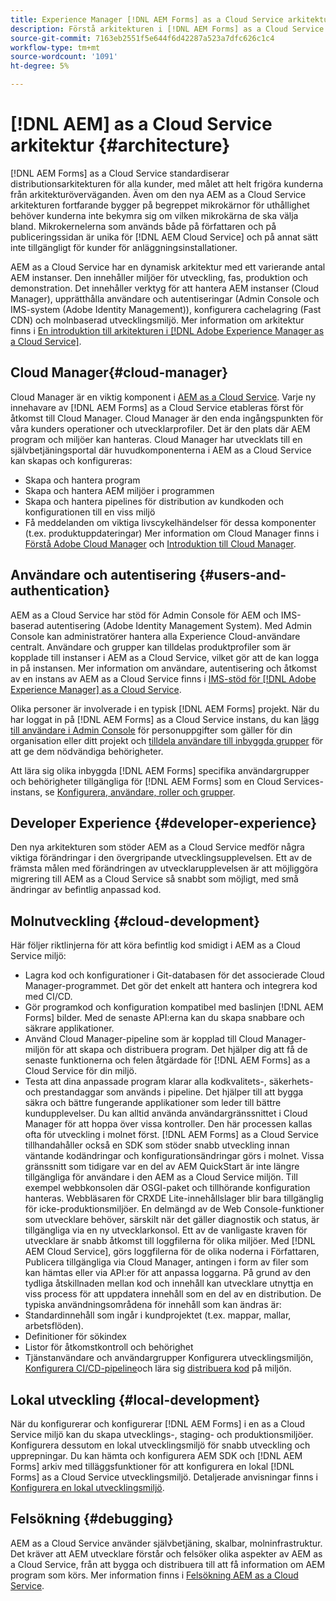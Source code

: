 ```yaml
---
title: Experience Manager [!DNL AEM Forms] as a Cloud Service arkitektur
description: Förstå arkitekturen i [!DNL AEM Forms] as a Cloud Service att lära sig om plattformens skalbarhet, flexibilitet och prestanda.
source-git-commit: 7163eb2551f5e644f6d42287a523a7dfc626c1c4
workflow-type: tm+mt
source-wordcount: '1091'
ht-degree: 5%

---
```



# [!DNL AEM] as a Cloud Service arkitektur {#architecture}

[!DNL AEM Forms] as a Cloud Service standardiserar distributionsarkitekturen för alla kunder, med målet att helt frigöra kunderna från arkitekturöverväganden. Även om den nya AEM as a Cloud Service arkitekturen fortfarande bygger på begreppet mikrokärnor för uthållighet behöver kunderna inte bekymra sig om vilken mikrokärna de ska välja bland. Mikrokernelerna som används både på författaren och på publiceringssidan är unika för [!DNL AEM Cloud Service] och på annat sätt inte tillgängligt för kunder för anläggningsinstallationer.

AEM as a Cloud Service har en dynamisk arkitektur med ett varierande antal AEM instanser. Den innehåller miljöer för utveckling, fas, produktion och demonstration. Det innehåller verktyg för att hantera AEM instanser (Cloud Manager), upprätthålla användare och autentiseringar (Admin Console och IMS-system (Adobe Identity Management)), konfigurera cachelagring (Fast CDN) och molnbaserad utvecklingsmiljö. Mer information om arkitektur finns i [En introduktion till arkitekturen i [!DNL Adobe Experience Manager as a Cloud Service]](https://experienceleague.adobe.com/docs/experience-manager-cloud-service/core-concepts/architecture.html?lang=en).

## Cloud Manager{#cloud-manager}

Cloud Manager är en viktig komponent i [AEM as a Cloud Service](https://experienceleague.adobe.com/docs/experience-manager-cloud-service/overview/introduction.html?lang=en). Varje ny innehavare av [!DNL AEM Forms] as a Cloud Service etableras först för åtkomst till Cloud Manager. Cloud Manager är den enda ingångspunkten för våra kunders operationer och utvecklarprofiler. Det är den plats där AEM program och miljöer kan hanteras. Cloud Manager har utvecklats till en självbetjäningsportal där huvudkomponenterna i AEM as a Cloud Service kan skapas och konfigureras:

* Skapa och hantera program
* Skapa och hantera AEM miljöer i programmen
* Skapa och hantera pipelines för distribution av kundkoden och konfigurationen till en viss miljö
* Få meddelanden om viktiga livscykelhändelser för dessa komponenter (t.ex. produktuppdateringar) Mer information om Cloud Manager finns i [Förstå Adobe Cloud Manager](https://experienceleague.adobe.com/docs/experience-manager-learn/foundation/cloud-manager/understand-cloud-manager-for-aem.html) och [Introduktion till Cloud Manager](https://experienceleague.adobe.com/docs/experience-manager-cloud-manager/using/introduction-to-cloud-manager.html).

## Användare och autentisering {#users-and-authentication}

AEM as a Cloud Service har stöd för Admin Console för AEM och IMS-baserad autentisering (Adobe Identity Management System). Med Admin Console kan administratörer hantera alla Experience Cloud-användare centralt. Användare och grupper kan tilldelas produktprofiler som är kopplade till instanser i AEM as a Cloud Service, vilket gör att de kan logga in på instansen. Mer information om användare, autentisering och åtkomst av en instans av AEM as a Cloud Service finns i [IMS-stöd för [!DNL Adobe Experience Manager] as a Cloud Service](https://experienceleague.adobe.com/docs/experience-manager-cloud-service/security/ims-support.html?lang=en#introduction).

Olika personer är involverade i en typisk [!DNL AEM Forms] projekt. När du har loggat in på [!DNL AEM Forms] as a Cloud Service instans, du kan [lägg till användare i Admin Console](https://experienceleague.adobe.com/docs/experience-manager-cloud-service/security/ims-support.html) för personuppgifter som gäller för din organisation eller ditt projekt och [tilldela användare till inbyggda grupper](forms-groups-privileges-tasks.md) för att ge dem nödvändiga behörigheter.

Att lära sig olika inbyggda [!DNL AEM Forms] specifika användargrupper och behörigheter tillgängliga för [!DNL AEM Forms] som en Cloud Services-instans, se [Konfigurera, användare, roller och grupper](forms-groups-privileges-tasks.md).

## Developer Experience {#developer-experience}

Den nya arkitekturen som stöder AEM as a Cloud Service medför några viktiga förändringar i den övergripande utvecklingsupplevelsen. Ett av de främsta målen med förändringen av utvecklarupplevelsen är att möjliggöra migrering till AEM as a Cloud Service så snabbt som möjligt, med små ändringar av befintlig anpassad kod.

## Molnutveckling {#cloud-development}

Här följer riktlinjerna för att köra befintlig kod smidigt i AEM as a Cloud Service miljö:

* Lagra kod och konfigurationer i Git-databasen för det associerade Cloud Manager-programmet. Det gör det enkelt att hantera och integrera kod med CI/CD.
* Gör programkod och konfiguration kompatibel med baslinjen [!DNL AEM Forms] bilder. Med de senaste API:erna kan du skapa snabbare och säkrare applikationer.
* Använd Cloud Manager-pipeline som är kopplad till Cloud Manager-miljön för att skapa och distribuera program. Det hjälper dig att få de senaste funktionerna och felen åtgärdade för [!DNL AEM Forms] as a Cloud Service för din miljö.
* Testa att dina anpassade program klarar alla kodkvalitets-, säkerhets- och prestandaggar som används i pipeline. Det hjälper till att bygga säkra och bättre fungerande applikationer som leder till bättre kundupplevelser. Du kan alltid använda användargränssnittet i Cloud Manager för att hoppa över vissa kontroller.
Den här processen kallas ofta för utveckling i molnet först. [!DNL AEM Forms] as a Cloud Service tillhandahåller också en SDK som stöder snabb utveckling innan väntande kodändringar och konfigurationsändringar görs i molnet.
Vissa gränssnitt som tidigare var en del av AEM QuickStart är inte längre tillgängliga för användare i den AEM as a Cloud Service miljön. Till exempel webbkonsolen där OSGI-paket och tillhörande konfiguration hanteras. Webbläsaren för CRXDE Lite-innehållslager blir bara tillgänglig för icke-produktionsmiljöer. En delmängd av de Web Console-funktioner som utvecklare behöver, särskilt när det gäller diagnostik och status, är tillgängliga via en ny utvecklarkonsol.
Ett av de vanligaste kraven för utvecklare är snabb åtkomst till loggfilerna för olika miljöer. Med [!DNL AEM Cloud Service], görs loggfilerna för de olika noderna i Författaren, Publicera tillgängliga via Cloud Manager, antingen i form av filer som kan hämtas eller via API:er för att anpassa loggarna. På grund av den tydliga åtskillnaden mellan kod och innehåll kan utvecklare utnyttja en viss process för att uppdatera innehåll som en del av en distribution. De typiska användningsområdena för innehåll som kan ändras är:
* Standardinnehåll som ingår i kundprojektet (t.ex. mappar, mallar, arbetsflöden).
* Definitioner för sökindex
* Listor för åtkomstkontroll och behörighet
* Tjänstanvändare och användargrupper
Konfigurera utvecklingsmiljön, [Konfigurera CI/CD-pipeline](https://experienceleague.adobe.com/docs/experience-manager-cloud-manager/using/how-to-use/configuring-pipeline.html)och lära sig [distribuera kod](https://experienceleague.adobe.com/docs/experience-manager-cloud-manager/using/how-to-use/deploying-code.html) på miljön.

## Lokal utveckling {#local-development}

När du konfigurerar och konfigurerar [!DNL AEM Forms] i en as a Cloud Service miljö kan du skapa utvecklings-, staging- och produktionsmiljöer. Konfigurera dessutom en lokal utvecklingsmiljö för snabb utveckling och upprepningar. Du kan hämta och konfigurera AEM SDK och [!DNL AEM Forms] arkiv med tilläggsfunktioner för att konfigurera en lokal [!DNL Forms] as a Cloud Service utvecklingsmiljö.  Detaljerade anvisningar finns i [Konfigurera en lokal utvecklingsmiljö](setup-local-development-environment.md).

## Felsökning {#debugging}

AEM as a Cloud Service använder självbetjäning, skalbar, molninfrastruktur. Det kräver att AEM utvecklare förstår och felsöker olika aspekter av AEM as a Cloud Service, från att bygga och distribuera till att få information om AEM program som körs. Mer information finns i [Felsökning AEM as a Cloud Service](https://experienceleague.adobe.com/docs/experience-manager-learn/cloud-service/debugging/debugging-aem-as-a-cloud-service/overview.html?lang=en).
